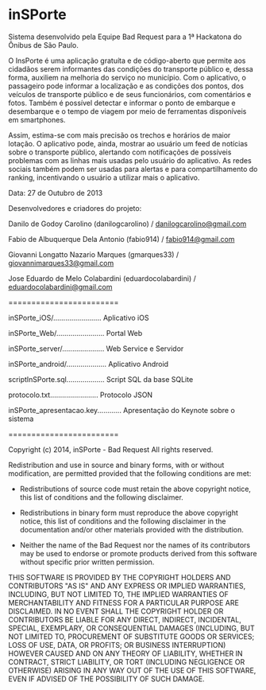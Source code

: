 inSPorte
========

Sistema desenvolvido pela Equipe Bad Request para a 1ª Hackatona do Ônibus de São Paulo.

O InsPorte é uma aplicação gratuíta e de código-aberto que permite aos cidadãos serem
informantes das condições do transporte público e, dessa forma, auxiliem na melhoria do 
serviço no município. Com o aplicativo, o passageiro pode informar a localização e as 
condições dos pontos, dos veículos de transporte público e de seus funcionários, 
com comentários e fotos. Também é possível detectar e informar o ponto de embarque e 
desembarque e o tempo de viagem por meio de ferramentas disponíveis em smartphones. 

Assim, estima-se com mais precisão os trechos e horários de maior lotação. 
O aplicativo pode, ainda, mostrar ao usuário um feed de notícias sobre o transporte 
público, alertando com notificações de possíveis problemas com as linhas mais usadas 
pelo usuário do aplicativo. As redes sociais também podem ser usadas para alertas e para 
compartilhamento do ranking, incentivando o usuário a utilizar mais o aplicativo.

Data: 27 de Outubro de 2013

Desenvolvedores e criadores do projeto:

Danilo de Godoy Carolino (danilogcarolino) / danilogcarolino@gmail.com

Fabio de Albuquerque Dela Antonio (fabio914) / fabio914@gmail.com

Giovanni Longatto Nazario Marques (gmarques33) / giovannimarques33@gmail.com

Jose Eduardo de Melo Colabardini (eduardocolabardini) / eduardocolabardini@gmail.com

========================

inSPorte_iOS/........................ Aplicativo iOS

inSPorte_Web/........................ Portal Web

inSPorte_server/..................... Web Service e Servidor

inSPorte_android/.................... Aplicativo Android

scriptInSPorte.sql................... Script SQL da base SQLite

protocolo.txt........................ Protocolo JSON

inSPorte_apresentacao.key............ Apresentação do Keynote sobre o sistema

========================

Copyright (c) 2014, inSPorte - Bad Request
All rights reserved.

Redistribution and use in source and binary forms, with or without modification,
are permitted provided that the following conditions are met:

* Redistributions of source code must retain the above copyright notice, this
  list of conditions and the following disclaimer.

* Redistributions in binary form must reproduce the above copyright notice, this
  list of conditions and the following disclaimer in the documentation and/or
  other materials provided with the distribution.

* Neither the name of the Bad Request nor the names of its
  contributors may be used to endorse or promote products derived from
  this software without specific prior written permission.

THIS SOFTWARE IS PROVIDED BY THE COPYRIGHT HOLDERS AND CONTRIBUTORS "AS IS" AND
ANY EXPRESS OR IMPLIED WARRANTIES, INCLUDING, BUT NOT LIMITED TO, THE IMPLIED
WARRANTIES OF MERCHANTABILITY AND FITNESS FOR A PARTICULAR PURPOSE ARE
DISCLAIMED. IN NO EVENT SHALL THE COPYRIGHT HOLDER OR CONTRIBUTORS BE LIABLE FOR
ANY DIRECT, INDIRECT, INCIDENTAL, SPECIAL, EXEMPLARY, OR CONSEQUENTIAL DAMAGES
(INCLUDING, BUT NOT LIMITED TO, PROCUREMENT OF SUBSTITUTE GOODS OR SERVICES;
LOSS OF USE, DATA, OR PROFITS; OR BUSINESS INTERRUPTION) HOWEVER CAUSED AND ON
ANY THEORY OF LIABILITY, WHETHER IN CONTRACT, STRICT LIABILITY, OR TORT
(INCLUDING NEGLIGENCE OR OTHERWISE) ARISING IN ANY WAY OUT OF THE USE OF THIS
SOFTWARE, EVEN IF ADVISED OF THE POSSIBILITY OF SUCH DAMAGE.

 
